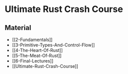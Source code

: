 # Ultimate Rust Crash Course

## Material

- [[2-Fundamentals]]
- [[3-Primitive-Types-And-Control-Flow]]
- [[4-The-Heart-Of-Rust]]
- [[5-The-Meat-Of-Rust]]
- [[6-Final-Lectures]]
- [[Ultimate-Rust-Crash-Course]]
